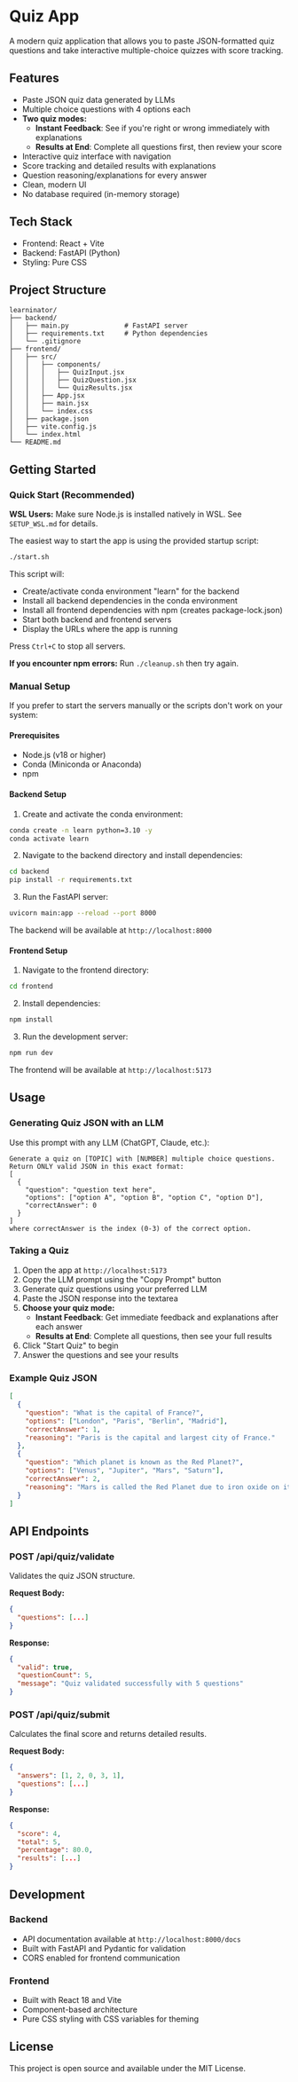 # Quiz App

A modern quiz application that allows you to paste JSON-formatted quiz questions and take interactive multiple-choice quizzes with score tracking.

## Features

- Paste JSON quiz data generated by LLMs
- Multiple choice questions with 4 options each
- **Two quiz modes:**
  - **Instant Feedback**: See if you're right or wrong immediately with explanations
  - **Results at End**: Complete all questions first, then review your score
- Interactive quiz interface with navigation
- Score tracking and detailed results with explanations
- Question reasoning/explanations for every answer
- Clean, modern UI
- No database required (in-memory storage)

## Tech Stack

- Frontend: React + Vite
- Backend: FastAPI (Python)
- Styling: Pure CSS

## Project Structure

```
learninator/
├── backend/
│   ├── main.py              # FastAPI server
│   ├── requirements.txt     # Python dependencies
│   └── .gitignore
├── frontend/
│   ├── src/
│   │   ├── components/
│   │   │   ├── QuizInput.jsx
│   │   │   ├── QuizQuestion.jsx
│   │   │   └── QuizResults.jsx
│   │   ├── App.jsx
│   │   ├── main.jsx
│   │   └── index.css
│   ├── package.json
│   ├── vite.config.js
│   └── index.html
└── README.md
```

## Getting Started

### Quick Start (Recommended)

**WSL Users:** Make sure Node.js is installed natively in WSL. See `SETUP_WSL.md` for details.

The easiest way to start the app is using the provided startup script:

```bash
./start.sh
```

This script will:
- Create/activate conda environment "learn" for the backend
- Install all backend dependencies in the conda environment
- Install all frontend dependencies with npm (creates package-lock.json)
- Start both backend and frontend servers
- Display the URLs where the app is running

Press `Ctrl+C` to stop all servers.

**If you encounter npm errors:** Run `./cleanup.sh` then try again.

### Manual Setup

If you prefer to start the servers manually or the scripts don't work on your system:

#### Prerequisites

- Node.js (v18 or higher)
- Conda (Miniconda or Anaconda)
- npm

#### Backend Setup

1. Create and activate the conda environment:
```bash
conda create -n learn python=3.10 -y
conda activate learn
```

2. Navigate to the backend directory and install dependencies:
```bash
cd backend
pip install -r requirements.txt
```

3. Run the FastAPI server:
```bash
uvicorn main:app --reload --port 8000
```

The backend will be available at `http://localhost:8000`

#### Frontend Setup

1. Navigate to the frontend directory:
```bash
cd frontend
```

2. Install dependencies:
```bash
npm install
```

3. Run the development server:
```bash
npm run dev
```

The frontend will be available at `http://localhost:5173`

## Usage

### Generating Quiz JSON with an LLM

Use this prompt with any LLM (ChatGPT, Claude, etc.):

```
Generate a quiz on [TOPIC] with [NUMBER] multiple choice questions. 
Return ONLY valid JSON in this exact format:
[
  {
    "question": "question text here",
    "options": ["option A", "option B", "option C", "option D"],
    "correctAnswer": 0
  }
]
where correctAnswer is the index (0-3) of the correct option.
```

### Taking a Quiz

1. Open the app at `http://localhost:5173`
2. Copy the LLM prompt using the "Copy Prompt" button
3. Generate quiz questions using your preferred LLM
4. Paste the JSON response into the textarea
5. **Choose your quiz mode:**
   - **Instant Feedback**: Get immediate feedback and explanations after each answer
   - **Results at End**: Complete all questions, then see your full results
6. Click "Start Quiz" to begin
7. Answer the questions and see your results

### Example Quiz JSON

```json
[
  {
    "question": "What is the capital of France?",
    "options": ["London", "Paris", "Berlin", "Madrid"],
    "correctAnswer": 1,
    "reasoning": "Paris is the capital and largest city of France."
  },
  {
    "question": "Which planet is known as the Red Planet?",
    "options": ["Venus", "Jupiter", "Mars", "Saturn"],
    "correctAnswer": 2,
    "reasoning": "Mars is called the Red Planet due to iron oxide on its surface."
  }
]
```

## API Endpoints

### POST /api/quiz/validate
Validates the quiz JSON structure.

**Request Body:**
```json
{
  "questions": [...]
}
```

**Response:**
```json
{
  "valid": true,
  "questionCount": 5,
  "message": "Quiz validated successfully with 5 questions"
}
```

### POST /api/quiz/submit
Calculates the final score and returns detailed results.

**Request Body:**
```json
{
  "answers": [1, 2, 0, 3, 1],
  "questions": [...]
}
```

**Response:**
```json
{
  "score": 4,
  "total": 5,
  "percentage": 80.0,
  "results": [...]
}
```

## Development

### Backend
- API documentation available at `http://localhost:8000/docs`
- Built with FastAPI and Pydantic for validation
- CORS enabled for frontend communication

### Frontend
- Built with React 18 and Vite
- Component-based architecture
- Pure CSS styling with CSS variables for theming

## License

This project is open source and available under the MIT License.

